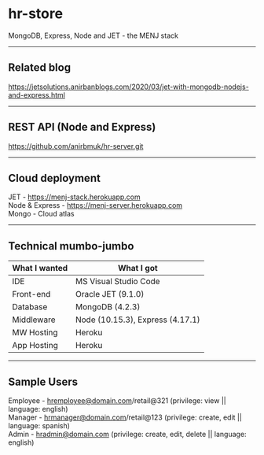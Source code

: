 # hr-store
MongoDB, Express, Node and JET - the MENJ stack  

- - - -

## Related blog
https://jetsolutions.anirbanblogs.com/2020/03/jet-with-mongodb-nodejs-and-express.html  

- - - -

## REST API (Node and Express)
https://github.com/anirbmuk/hr-server.git  

- - - -

## Cloud deployment
JET - https://menj-stack.herokuapp.com  
Node & Express - https://menj-server.herokuapp.com  
Mongo - Cloud atlas  

- - - -

## Technical mumbo-jumbo
What I wanted     | What I got
----------------- | --------------
IDE               | MS Visual Studio Code
Front-end         | Oracle JET (9.1.0)
Database          | MongoDB (4.2.3)
Middleware        | Node (10.15.3), Express (4.17.1)
MW Hosting        | Heroku
App Hosting       | Heroku

- - - -

## Sample Users
Employee - hremployee@domain.com/retail@321 (privilege: view || language: english)  
Manager - hrmanager@domain.com/retail@123 (privilege: create, edit || language: spanish)  
Admin - hradmin@domain.com (privilege: create, edit, delete || language: english)  
